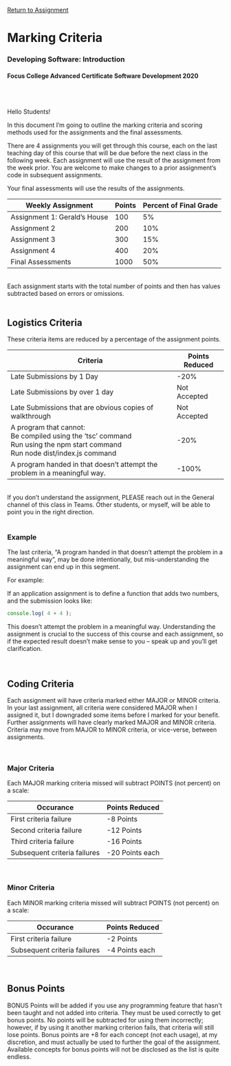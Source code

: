 [Return to Assignment](./readme.md)

# Marking Criteria 
### Developing Software: Introduction 
#### Focus College Advanced Certificate Software Development 2020 

<br/>
<br/>

Hello Students! 

In this document I’m going to outline the marking criteria and scoring methods used for the assignments and the final assessments. 

There are 4 assignments you will get through this course, each on the last teaching day of this course that will be due before the next class in the following week. Each assignment will use the result of the assignment from the week prior. You are welcome to make changes to a prior assignment’s code in subsequent assignments. 

Your final assessments will use the results of the assignments. 

| Weekly Assignment | Points | Percent of Final Grade
| --- | --- | --- |
Assignment 1: Gerald’s House | 100 | 5% 
Assignment 2 | 200 | 10% 
Assignment 3 | 300 | 15% 
Assignment 4 | 400 | 20% 
Final Assessments | 1000 | 50% 

<br/> 
Each assignment starts with the total number of points and then has values subtracted based on errors or omissions. 

<br/> 
<br/> 

## Logistics Criteria 

These criteria items are reduced by a percentage of the assignment points. 

| Criteria | Points Reduced | 
| --- | --- |
Late Submissions by 1 Day | -20% 
Late Submissions by over 1 day | Not Accepted 
Late Submissions that are obvious copies of walkthrough | Not Accepted 
| A program that cannot:<br/>Be compiled using the ‘tsc’ command <br/>Run using the npm start command <br/>Run node dist/index.js command | -20% |
| A program handed in that doesn’t attempt the problem in a meaningful way. | -100% |

<br/>
If you don’t understand the assignment, PLEASE reach out in the General channel of this class in Teams. Other students, or myself, will be able to point you in the right direction. 

<br/>
<br/>

### Example 

The last criteria, “A program handed in that doesn’t attempt the problem in a meaningful way”, may be done intentionally, but mis-understanding the assignment can end up in this segment.  

For example: 

If an application assignment is to define a function that adds two numbers, and the submission looks like: 

```javascript
console.log( 4 + 4 ); 
```

This doesn’t attempt the problem in a meaningful way. Understanding the assignment is crucial to the success of this course and each assignment, so if the expected result doesn’t make sense to you – speak up and you’ll get clarification. 

<br/>

## Coding Criteria 

Each assignment will have criteria marked either MAJOR or MINOR criteria. In your last assignment, all criteria were considered MAJOR when I assigned it, but I downgraded some items before I marked for your benefit. Further assignments will have clearly marked MAJOR and MINOR criteria. Criteria may move from MAJOR to MINOR criteria, or vice-verse, between assignments. 

<br/>

### Major Criteria 

Each MAJOR marking criteria missed will subtract POINTS (not percent) on a scale: 

| Occurance | Points Reduced |
| --- | --- |
| First criteria failure | -8 Points |
| Second criteria failure | -12 Points |
| Third criteria failure | -16 Points |
| Subsequent criteria failures | -20 Points each |

<br/>

### Minor Criteria 

Each MINOR marking criteria missed will subtract POINTS (not percent) on a scale: 

| Occurance | Points Reduced |
| --- | --- |
| First criteria failure | -2 Points  |
| Subsequent criteria failures | -4 Points each |

<br/>

## Bonus Points 

BONUS Points will be added if you use any programming feature that hasn't been taught and not added into criteria. They must be used correctly to get bonus points. No points will be subtracted for using them incorrectly; however, if by using it another marking criterion fails, that criteria will still lose points. Bonus points are +8 for each concept (not each usage), at my discretion, and must actually be used to further the goal of the assignment. Available concepts for bonus points will not be disclosed as the list is quite endless. 